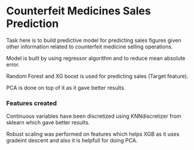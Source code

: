 # Counterfeit Medicines Sales Prediction

Task here is to build predictive model for predicting sales figures given other information related to counterfeit medicine selling operations.

Model is built by using regressor algorithm and to reduce mean absolute error.

Random Forest and XG boost is used for predicting sales (Target feature).

PCA is done on top of it as it gave better results.

### Features created
Continuous variables have been discretized using KNNdiscretizer from sklearn which gave better results.

Robust scaling was performed on features which helps XGB as it uses gradeint descent and also it is helpfull for doing PCA.

